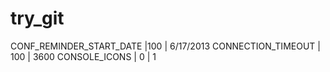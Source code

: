 try_git
=======
CONF_REMINDER_START_DATE |100 | 6/17/2013
CONNECTION_TIMEOUT | 100 | 3600
CONSOLE_ICONS | 0 | 1
